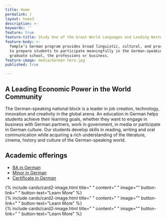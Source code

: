 ```yaml
---
title: Home
permalink: /
layout: home3
description: >- 
keywords: ''
feature: true
feature-title: Study One of the Great World Languages and Leading Western Cultures
feature-body: >-
  Temple’s German program provides broad linguistic, cultural, and practical experiences 
  to prepare students to participate meaningfully in the German-speaking world, be it in 
  graduate school, the professions or business.
feature-image: media/German hero.jpg
published: true

---
```

## A Leading Economic Power in the World Community
The German-speaking national block is a leader in job creation, technology, innovation and creativity in the global arena. An education in German helps students achieve their learning goals, whether they want to engage in business with German partners, work in government, in media or participate in German culture. Our students develop skills in reading, writing and oral communication while acquiring a rich understanding of the literature, cinema, history and culture of the German-speaking world.

## Academic offerings

 - [BA in German](http://bulletin.temple.edu/undergraduate/liberal-arts/german/ba-german/)
 - [Minor in German](http://bulletin.temple.edu/undergraduate/liberal-arts/german/minor-german/)
 - [Certificate in German](http://bulletin.temple.edu/undergraduate/liberal-arts/german/certificate-german/)

<div class="row row-wide">
  <div class="col m12 l4">{% include cards/card2-image.html 
    title=" " 
    content=" " 
    image="" 
    button-link=" " 
    button-text="Learn More" %}
  </div>
  <div class="row row-wide">
    <div class="col m12 l4">{% include cards/card2-image.html 
      title=" " 
      content=" " 
      image="" 
      button-link=" " 
      button-text="Learn More" %}
    </div>
    <div class="row row-wide">
      <div class="col m12 l4">{% include cards/card2-image.html 
        title=" " 
        content=" " 
        image="" 
        button-link=" " 
        button-text="Learn More" %}
      </div>
</div>
